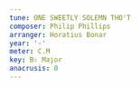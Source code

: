 ```yaml
---
tune: ONE SWEETLY SOLEMN THO'T
composer: Philip Phillips
arranger: Horatius Bonar
year: '-'
meter: C.M
key: B♭ Major
anacrusis: 0
---
```


